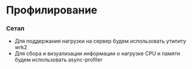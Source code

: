 # Профилирование 
### Сетап
 - Для поддержания нагрузки на сервер будем использовать утилиту wrk2
 - Для сбора и визуализации информации о нагрузке CPU и памяти будем использовать async-profiler
 
###  